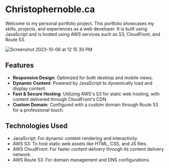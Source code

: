 # Christophernoble.ca

Welcome to my personal portfolio project. This portfolio showcases my skills, projects, and experiences as a web developer. It is built using JavaScript and is hosted using AWS services such as S3, CloudFront, and Route 53.

![Screenshot 2023-10-06 at 12 15 30 PM](https://github.com/christopher-noble/Portfolio/assets/83136270/edfb3eb8-624a-44ab-b594-c127e525667d)

## Features

- **Responsive Design**: Optimized for both desktop and mobile views.
- **Dynamic Content**: Powered by JavaScript to dynamically load and display content.
- **Fast & Secure Hosting**: Utilizing AWS's S3 for static web hosting, with content delivered through CloudFront's CDN.
- **Custom Domain**: Configured with a custom domain through Route 53 for a professional touch.

## Technologies Used

- JavaScript: For dynamic content rendering and interactivity.
- AWS S3: To host static web assets like HTML, CSS, and JS files.
- AWS CloudFront: For faster content delivery through its content delivery network.
- AWS Route 53: For domain management and DNS configurations.
